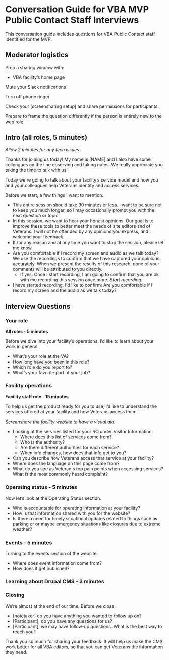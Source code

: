 # Conversation Guide for VBA MVP Public Contact Staff Interviews

This conversation guide includes questions for VBA Public Contact staff identified for the MVP.

## Moderator logistics
Prep a sharing window with:
* VBA facility’s home page

Mute your Slack notifications

Turn off phone ringer

Check your [screensharing setup] and share permissions for participants.

Prepare to frame the question differently if the person is entirely new to the web role.

## Intro (all roles, 5 minutes)
*Allow 2 minutes for any tech issues.*

Thanks for joining us today! My name is [NAME] and I also have some colleagues on the line observing and taking notes. We really appreciate you taking the time to talk with us! 

Today we're going to talk about your facility’s service model and how you and your colleagues help Veterans identify and access services.

Before we start, a few things I want to mention:
* This entire session should take 30 minutes or less. I want to be sure not to keep you much longer, so I may occasionally prompt you with the next question or topic.
* In this session, we want to hear your honest opinions. Our goal is to improve these tools to better meet the needs of site editors and of Veterans. I will not be offended by any opinions you express, and I welcome your feedback. 
* If for any reason and at any time you want to stop the session, please let me know.
* Are you comfortable if I record my screen and audio as we talk today? We use the recordings to confirm that we have captured your opinions accurately. When we present the results of this research, none of your comments will be attributed to you directly.
  * If yes: Once I start recording, I am going to confirm that you are ok with me recording this session once more.
*Start recording.*
* I have started recording. I'd like to confirm: Are you comfortable if I record my screen and the audio as we talk today?

## Interview Questions 

### Your role
**All roles - 5 minutes**

Before we dive into your facility’s operations, I’d like to learn about your work in general.
* What’s your role at the VA? 
* How long have you been in this role?
* Which role do you report to?
* What’s your favorite part of your job?

### Facility operations
**Facility staff role - 15 minutes**

To help us get the product ready for you to use, I’d like to understand the services offered at your facility and how Veterans access them.

*Screenshare the facility website to have a visual aid.*

* Looking at the services listed for your RO under Visitor Information:
  * Where does this list of services come from? 
  * Who is the authority? 
  * Are there different authorities for each service? 
  * When info changes, how does that info get to you?
* Can you describe how Veterans access that service at your facility?
* Where does the language on this page come from?
* What do you see as Veteran's top pain points when accessing services? What is the most commonly heard complaint?

### Operating status - 5 minutes

Now let’s look at the Operating Status section. 

* Who is accountable for operating information at your facility?
* How is that information shared with you for the website?
* Is there a need for timely situational updates related to things such as parking or or maybe emergency situations like closures due to extreme weather?

### Events - 5 minutes

Turning to the events section of the website:

* Where does event information come from? 
* How does it get published?

### Learning about Drupal CMS - 3 minutes

### Closing
We’re almost at the end of our time. Before we close, 

* [notetaker] do you have anything you wanted to follow up on?
* [Participant], do you have any questions for us?
* [Participant], we may have follow-up questions. What is the best way to reach you? 

Thank you so much for sharing your feedback. It will help us make the CMS work better for all VBA editors, so that you can get Veterans the information they need. 
